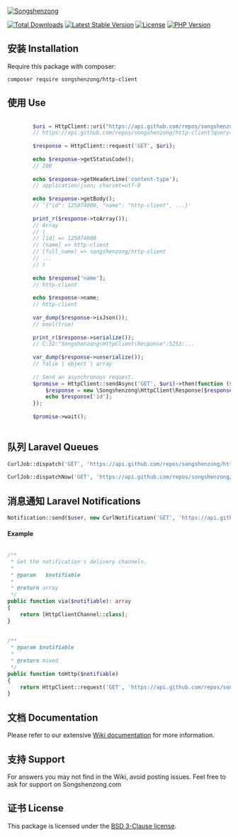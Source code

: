 [![Songshenzong](https://cdn.songshenzong.com/images/logo.png)](https://songshenzong.com)

[![Total Downloads](https://poser.pugx.org/songshenzong/http-client/d/total.svg)](https://packagist.org/packages/songshenzong/http-client)
[![Latest Stable Version](https://poser.pugx.org/songshenzong/http-client/v/stable.svg)](https://packagist.org/packages/songshenzong/http-client)
[![License](https://poser.pugx.org/songshenzong/http-client/license.svg)](https://packagist.org/packages/songshenzong/http-client)
[![PHP Version](https://img.shields.io/packagist/php-v/songshenzong/http-client.svg)](https://packagist.org/packages/songshenzong/http-client)



## 安装 Installation

Require this package with composer:

```shell
composer require songshenzong/http-client
```


##  使用 Use

```php
  
        $uri = HttpClient::uri("https://api.github.com/repos/songshenzong/http-client", ['query' => 'string']);
        // https://api.github.com/repos/songshenzong/http-client?query=string
 
        $response = HttpClient::request('GET', $uri);
 
        echo $response->getStatusCode();
        // 200
 
        echo $response->getHeaderLine('content-type');
        // application/json; charset=utf-8
 
        echo $response->getBody();
        // '{"id": 125074000, "name": "http-client", ...}'
 
        print_r($response->toArray());
        // Array
        // (
        // [id] => 125074000
        // [name] => http-client
        // [full_name] => songshenzong/http-client
        // ...
        // )
 
        echo $response['name'];
        // http-client
 
        echo $response->name;
        // http-client
         
        var_dump($response->isJson());
        // bool(true)
 
        print_r($response->serialize());
        // C:32:"Songshenzong\HttpClient\Response":5253:...
 
        var_dump($response->unserialize());
        // false | object | array
 
        // Send an asynchronous request.
        $promise = HttpClient::sendAsync('GET', $uri)->then(function ($response) {
            $response = new \Songshenzong\HttpClient\Response($response);
            echo $response['id'];
        });
         
        $promise->wait();
 
```





## 队列 Laravel Queues

```php
CurlJob::dispatch('GET', 'https://api.github.com/repos/songshenzong/http-client');
 
CurlJob::dispatchNow('GET', 'https://api.github.com/repos/songshenzong/http-client');
```





## 消息通知 Laravel Notifications

```php
Notification::send($user, new CurlNotification('GET', 'https://api.github.com/repos/songshenzong/http-client'));
```

#### Example

```php

/**
 * Get the notification's delivery channels.
 *
 * @param   $notifiable
 *
 * @return array
 */
public function via($notifiable): array
{
    return [HttpClientChannel::class];
}
 
 
/**
 * @param $notifiable
 *
 * @return mixed
 */
public function toHttp($notifiable)
{
    return HttpClient::request('GET', 'https://api.github.com/repos/songshenzong/http-client');;
}

```


## 文档 Documentation

Please refer to our extensive [Wiki documentation](https://github.com/songshenzong/http-client/wiki) for more information.


## 支持 Support

For answers you may not find in the Wiki, avoid posting issues. Feel free to ask for support on Songshenzong.com


## 证书 License

This package is licensed under the [BSD 3-Clause license](http://opensource.org/licenses/BSD-3-Clause).
